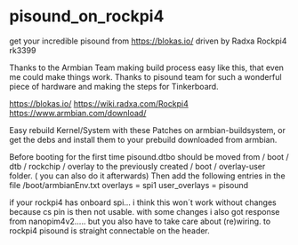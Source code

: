 # pisound_on_rockpi4
get your incredible pisound from https://blokas.io/ driven by Radxa Rockpi4 rk3399


Thanks to the Armbian Team making build process easy like this, that even me could make things work.
Thanks to pisound team for such a wonderful piece of hardware and making the steps for Tinkerboard.


https://blokas.io/
https://wiki.radxa.com/Rockpi4
https://www.armbian.com/download/


Easy rebuild Kernel/System with these Patches on armbian-buildsystem, or get the debs and install them to your prebuild downloaded from armbian.

Before booting for the first time pisound.dtbo should be moved from / boot / dtb / rockchip / overlay to the previously created / boot / overlay-user folder.
( you can also do it afterwards)
Then add the following entries in the file /boot/armbianEnv.txt
overlays = spi1
user_overlays = pisound

if your rockpi4 has onboard spi... i think this won´t work without changes because cs pin is then  not usable.
with some changes i also got response from nanopim4v2..... but you also have to take care about (re)wiring. to rockpi4 pisound is straight connectable on the header.

